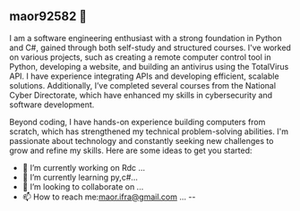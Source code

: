 ## maor92582 👋


<p align="left">I am a software engineering enthusiast with a strong foundation in Python and C#, gained through both self-study and structured courses. I've worked on various projects, such as creating a remote computer control tool in Python, developing a website, and building an antivirus using the TotalVirus API. I have experience integrating APIs and developing efficient, scalable solutions. Additionally, I’ve completed several courses from the National Cyber Directorate, which have enhanced my skills in cybersecurity and software development.

Beyond coding, I have hands-on experience building computers from scratch, which has strengthened my technical problem-solving abilities. I'm passionate about technology and constantly seeking new challenges to grow and refine my skills.
Here are some ideas to get you started:
- 🔭 I’m currently working on Rdc ...
- 🌱 I’m currently learning py,c#...
- 👯 I’m looking to collaborate on ...
- 📫 How to reach me:maor.ifra@gmail.com ...
--

</p>

